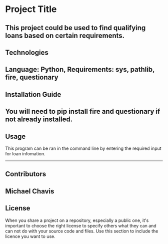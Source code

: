 # Project Title

This project could be used to find qualifying loans based on certain requirements.
---

## Technologies

Language: Python, Requirements: sys, pathlib, fire, questionary
---

## Installation Guide

You will need to pip install fire and questionary if not already installed.
---

## Usage

This program can be ran in the command line by entering the required input for loan infomation.

---

## Contributors

 Michael Chavis
---

## License

When you share a project on a repository, especially a public one, it's important to choose the right license to specify others what they can and can not do with your source code and files. Use this section to include the licence you want to use.
